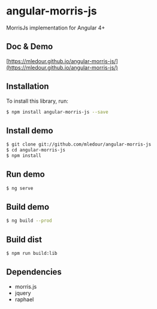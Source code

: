 # angular-morris-js

MorrisJs implementation for Angular 4+

## Doc & Demo

[https://mledour.github.io/angular-morris-js/](https://mledour.github.io/angular-morris-js/)

## Installation

To install this library, run:

```bash
$ npm install angular-morris-js --save
```

## Install demo

```bash
$ git clone git://github.com/mledour/angular-morris-js
$ cd angular-morris-js
$ npm install
```

## Run demo

```bash
$ ng serve
```

## Build demo

```bash
$ ng build --prod
```

## Build dist

```bash
$ npm run build:lib
```

## Dependencies

- morris.js
- jquery
- raphael
